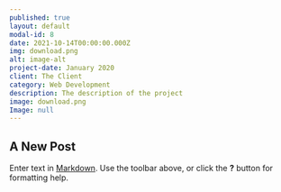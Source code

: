 ```yaml
---
published: true
layout: default
modal-id: 8
date: 2021-10-14T00:00:00.000Z
img: download.png
alt: image-alt
project-date: January 2020
client: The Client
category: Web Development
description: The description of the project
image: download.png
Image: null
---
```

## A New Post


Enter text in [Markdown](http://daringfireball.net/projects/markdown/). Use the toolbar above, or click the **?** button for formatting help.

